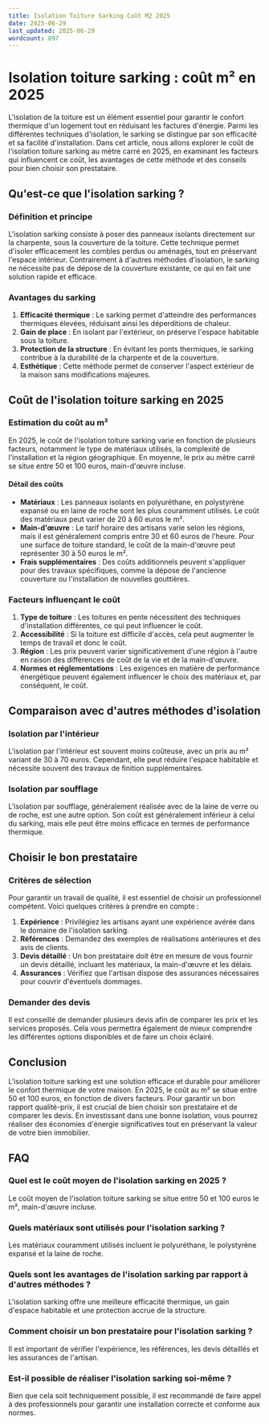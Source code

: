 ```yaml
---
title: Isolation Toiture Sarking Coût M2 2025
date: 2025-06-29
last_updated: 2025-06-29
wordcount: 897
---
```


# Isolation toiture sarking : coût m² en 2025

L'isolation de la toiture est un élément essentiel pour garantir le confort thermique d'un logement tout en réduisant les factures d'énergie. Parmi les différentes techniques d'isolation, le sarking se distingue par son efficacité et sa facilité d'installation. Dans cet article, nous allons explorer le coût de l'isolation toiture sarking au mètre carré en 2025, en examinant les facteurs qui influencent ce coût, les avantages de cette méthode et des conseils pour bien choisir son prestataire.

## Qu'est-ce que l'isolation sarking ?

### Définition et principe

L'isolation sarking consiste à poser des panneaux isolants directement sur la charpente, sous la couverture de la toiture. Cette technique permet d'isoler efficacement les combles perdus ou aménagés, tout en préservant l'espace intérieur. Contrairement à d'autres méthodes d'isolation, le sarking ne nécessite pas de dépose de la couverture existante, ce qui en fait une solution rapide et efficace.

### Avantages du sarking

1. **Efficacité thermique** : Le sarking permet d'atteindre des performances thermiques élevées, réduisant ainsi les déperditions de chaleur.
2. **Gain de place** : En isolant par l'extérieur, on préserve l'espace habitable sous la toiture.
3. **Protection de la structure** : En évitant les ponts thermiques, le sarking contribue à la durabilité de la charpente et de la couverture.
4. **Esthétique** : Cette méthode permet de conserver l'aspect extérieur de la maison sans modifications majeures.

## Coût de l'isolation toiture sarking en 2025

### Estimation du coût au m²

En 2025, le coût de l'isolation toiture sarking varie en fonction de plusieurs facteurs, notamment le type de matériaux utilisés, la complexité de l'installation et la région géographique. En moyenne, le prix au mètre carré se situe entre 50 et 100 euros, main-d'œuvre incluse. 

#### Détail des coûts

- **Matériaux** : Les panneaux isolants en polyuréthane, en polystyrène expansé ou en laine de roche sont les plus couramment utilisés. Le coût des matériaux peut varier de 20 à 60 euros le m².
- **Main-d'œuvre** : Le tarif horaire des artisans varie selon les régions, mais il est généralement compris entre 30 et 60 euros de l'heure. Pour une surface de toiture standard, le coût de la main-d'œuvre peut représenter 30 à 50 euros le m².
- **Frais supplémentaires** : Des coûts additionnels peuvent s'appliquer pour des travaux spécifiques, comme la dépose de l'ancienne couverture ou l'installation de nouvelles gouttières.

### Facteurs influençant le coût

1. **Type de toiture** : Les toitures en pente nécessitent des techniques d'installation différentes, ce qui peut influencer le coût.
2. **Accessibilité** : Si la toiture est difficile d'accès, cela peut augmenter le temps de travail et donc le coût.
3. **Région** : Les prix peuvent varier significativement d'une région à l'autre en raison des différences de coût de la vie et de la main-d'œuvre.
4. **Normes et réglementations** : Les exigences en matière de performance énergétique peuvent également influencer le choix des matériaux et, par conséquent, le coût.

## Comparaison avec d'autres méthodes d'isolation

### Isolation par l'intérieur

L'isolation par l'intérieur est souvent moins coûteuse, avec un prix au m² variant de 30 à 70 euros. Cependant, elle peut réduire l'espace habitable et nécessite souvent des travaux de finition supplémentaires.

### Isolation par soufflage

L'isolation par soufflage, généralement réalisée avec de la laine de verre ou de roche, est une autre option. Son coût est généralement inférieur à celui du sarking, mais elle peut être moins efficace en termes de performance thermique.

## Choisir le bon prestataire

### Critères de sélection

Pour garantir un travail de qualité, il est essentiel de choisir un professionnel compétent. Voici quelques critères à prendre en compte :

1. **Expérience** : Privilégiez les artisans ayant une expérience avérée dans le domaine de l'isolation sarking.
2. **Références** : Demandez des exemples de réalisations antérieures et des avis de clients.
3. **Devis détaillé** : Un bon prestataire doit être en mesure de vous fournir un devis détaillé, incluant les matériaux, la main-d'œuvre et les délais.
4. **Assurances** : Vérifiez que l'artisan dispose des assurances nécessaires pour couvrir d'éventuels dommages.

### Demander des devis

Il est conseillé de demander plusieurs devis afin de comparer les prix et les services proposés. Cela vous permettra également de mieux comprendre les différentes options disponibles et de faire un choix éclairé.

## Conclusion

L'isolation toiture sarking est une solution efficace et durable pour améliorer le confort thermique de votre maison. En 2025, le coût au m² se situe entre 50 et 100 euros, en fonction de divers facteurs. Pour garantir un bon rapport qualité-prix, il est crucial de bien choisir son prestataire et de comparer les devis. En investissant dans une bonne isolation, vous pourrez réaliser des économies d'énergie significatives tout en préservant la valeur de votre bien immobilier.

## FAQ

### Quel est le coût moyen de l'isolation sarking en 2025 ?

Le coût moyen de l'isolation toiture sarking se situe entre 50 et 100 euros le m², main-d'œuvre incluse.

### Quels matériaux sont utilisés pour l'isolation sarking ?

Les matériaux couramment utilisés incluent le polyuréthane, le polystyrène expansé et la laine de roche.

### Quels sont les avantages de l'isolation sarking par rapport à d'autres méthodes ?

L'isolation sarking offre une meilleure efficacité thermique, un gain d'espace habitable et une protection accrue de la structure.

### Comment choisir un bon prestataire pour l'isolation sarking ?

Il est important de vérifier l'expérience, les références, les devis détaillés et les assurances de l'artisan.

### Est-il possible de réaliser l'isolation sarking soi-même ?

Bien que cela soit techniquement possible, il est recommandé de faire appel à des professionnels pour garantir une installation correcte et conforme aux normes.